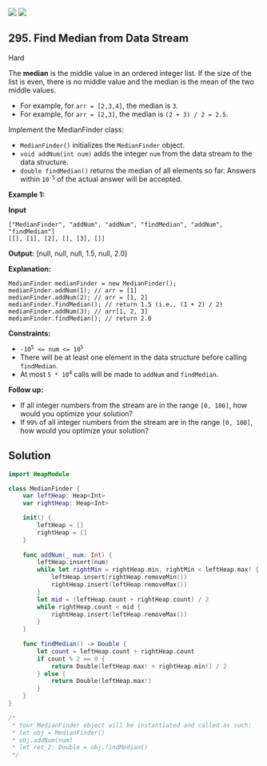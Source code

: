 [![](https://img.shields.io/github/stars/javadev/LeetCode-in-All?label=Stars&style=flat-square)](https://github.com/javadev/LeetCode-in-All)
[![](https://img.shields.io/github/forks/javadev/LeetCode-in-All?label=Fork%20me%20on%20GitHub%20&style=flat-square)](https://github.com/javadev/LeetCode-in-All/fork)

## 295\. Find Median from Data Stream

Hard

The **median** is the middle value in an ordered integer list. If the size of the list is even, there is no middle value and the median is the mean of the two middle values.

*   For example, for `arr = [2,3,4]`, the median is `3`.
*   For example, for `arr = [2,3]`, the median is `(2 + 3) / 2 = 2.5`.

Implement the MedianFinder class:

*   `MedianFinder()` initializes the `MedianFinder` object.
*   `void addNum(int num)` adds the integer `num` from the data stream to the data structure.
*   `double findMedian()` returns the median of all elements so far. Answers within <code>10<sup>-5</sup></code> of the actual answer will be accepted.

**Example 1:**

**Input**

    ["MedianFinder", "addNum", "addNum", "findMedian", "addNum", "findMedian"]
    [[], [1], [2], [], [3], []]

**Output:** [null, null, null, 1.5, null, 2.0]

**Explanation:**

    MedianFinder medianFinder = new MedianFinder();
    medianFinder.addNum(1); // arr = [1]
    medianFinder.addNum(2); // arr = [1, 2]
    medianFinder.findMedian(); // return 1.5 (i.e., (1 + 2) / 2)
    medianFinder.addNum(3); // arr[1, 2, 3]
    medianFinder.findMedian(); // return 2.0 

**Constraints:**

*   <code>-10<sup>5</sup> <= num <= 10<sup>5</sup></code>
*   There will be at least one element in the data structure before calling `findMedian`.
*   At most <code>5 * 10<sup>4</sup></code> calls will be made to `addNum` and `findMedian`.

**Follow up:**

*   If all integer numbers from the stream are in the range `[0, 100]`, how would you optimize your solution?
*   If `99%` of all integer numbers from the stream are in the range `[0, 100]`, how would you optimize your solution?

## Solution

```swift
import HeapModule

class MedianFinder {
    var leftHeap: Heap<Int>
    var rightHeap: Heap<Int>

    init() {
        leftHeap = []
        rightHeap = []
    }
    
    func addNum(_ num: Int) {
        leftHeap.insert(num)
        while let rightMin = rightHeap.min, rightMin < leftHeap.max! {
            leftHeap.insert(rightHeap.removeMin())
            rightHeap.insert(leftHeap.removeMax())
        }
        let mid = (leftHeap.count + rightHeap.count) / 2
        while rightHeap.count < mid {
            rightHeap.insert(leftHeap.removeMax())
        }
    }
    
    func findMedian() -> Double {
        let count = leftHeap.count + rightHeap.count
        if count % 2 == 0 {
            return Double(leftHeap.max! + rightHeap.min!) / 2
        } else {
            return Double(leftHeap.max!)
        }
    }
}

/*
 * Your MedianFinder object will be instantiated and called as such:
 * let obj = MedianFinder()
 * obj.addNum(num)
 * let ret_2: Double = obj.findMedian()
 */
```